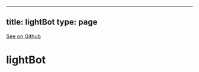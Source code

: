 
---
title: lightBot
type: page
---

[See on Github](https://github.com/jakeroggenbuck/lightBot/)

# lightBot

